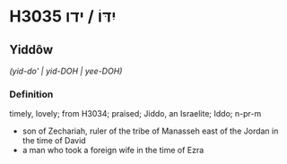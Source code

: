 # H3035 יִדּוֹ / ידו

## Yiddôw

_(yid-do' | yid-DOH | yee-DOH)_

### Definition

timely, lovely; from H3034; praised; Jiddo, an Israelite; Iddo; n-pr-m

- son of Zechariah, ruler of the tribe of Manasseh east of the Jordan in the time of David
- a man who took a foreign wife in the time of Ezra
